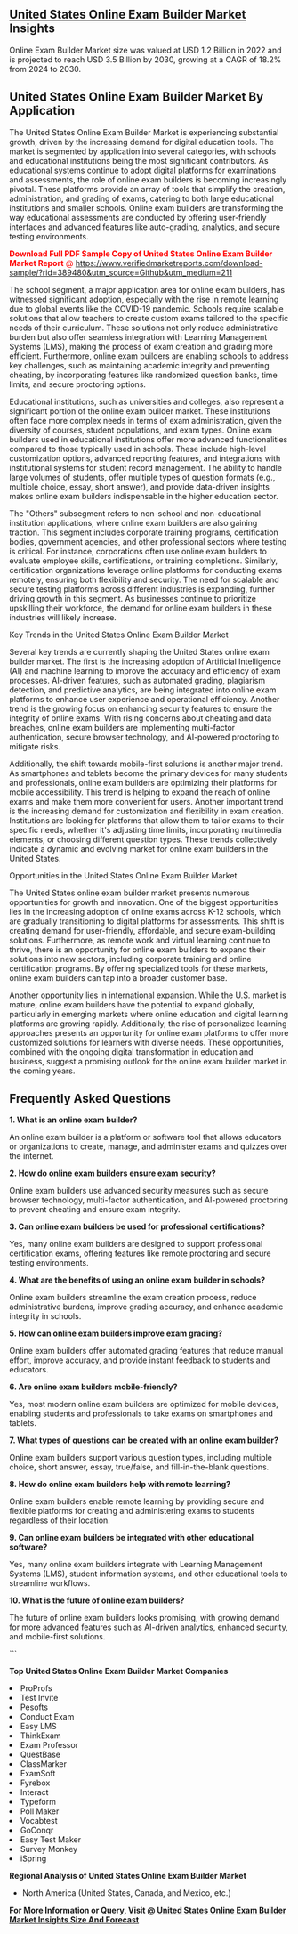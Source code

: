 <h2><a href="https://www.verifiedmarketreports.com/download-sample/?rid=389480&amp;utm_source=Github&amp;utm_medium=211" target="_blank">United States Online Exam Builder Market</a> Insights</h2><p>Online Exam Builder Market size was valued at USD 1.2 Billion in 2022 and is projected to reach USD 3.5 Billion by 2030, growing at a CAGR of 18.2% from 2024 to 2030.</p><p><h2>United States Online Exam Builder Market By Application</h2><p>The United States Online Exam Builder Market is experiencing substantial growth, driven by the increasing demand for digital education tools. The market is segmented by application into several categories, with schools and educational institutions being the most significant contributors. As educational systems continue to adopt digital platforms for examinations and assessments, the role of online exam builders is becoming increasingly pivotal. These platforms provide an array of tools that simplify the creation, administration, and grading of exams, catering to both large educational institutions and smaller schools. Online exam builders are transforming the way educational assessments are conducted by offering user-friendly interfaces and advanced features like auto-grading, analytics, and secure testing environments.</p><p><p><span class=""><span style="color: #ff0000;"><strong>Download Full PDF Sample Copy of United States Online Exam Builder Market Report</strong> @ </span><a href="https://www.verifiedmarketreports.com/download-sample/?rid=389480&amp;utm_source=Github&amp;utm_medium=211" target="_blank">https://www.verifiedmarketreports.com/download-sample/?rid=389480&amp;utm_source=Github&amp;utm_medium=211</a></span></p></p><p>The school segment, a major application area for online exam builders, has witnessed significant adoption, especially with the rise in remote learning due to global events like the COVID-19 pandemic. Schools require scalable solutions that allow teachers to create custom exams tailored to the specific needs of their curriculum. These solutions not only reduce administrative burden but also offer seamless integration with Learning Management Systems (LMS), making the process of exam creation and grading more efficient. Furthermore, online exam builders are enabling schools to address key challenges, such as maintaining academic integrity and preventing cheating, by incorporating features like randomized question banks, time limits, and secure proctoring options.</p><p>Educational institutions, such as universities and colleges, also represent a significant portion of the online exam builder market. These institutions often face more complex needs in terms of exam administration, given the diversity of courses, student populations, and exam types. Online exam builders used in educational institutions offer more advanced functionalities compared to those typically used in schools. These include high-level customization options, advanced reporting features, and integrations with institutional systems for student record management. The ability to handle large volumes of students, offer multiple types of question formats (e.g., multiple choice, essay, short answer), and provide data-driven insights makes online exam builders indispensable in the higher education sector.</p><p>The "Others" subsegment refers to non-school and non-educational institution applications, where online exam builders are also gaining traction. This segment includes corporate training programs, certification bodies, government agencies, and other professional sectors where testing is critical. For instance, corporations often use online exam builders to evaluate employee skills, certifications, or training completions. Similarly, certification organizations leverage online platforms for conducting exams remotely, ensuring both flexibility and security. The need for scalable and secure testing platforms across different industries is expanding, further driving growth in this segment. As businesses continue to prioritize upskilling their workforce, the demand for online exam builders in these industries will likely increase.</p><p>Key Trends in the United States Online Exam Builder Market</p><p>Several key trends are currently shaping the United States online exam builder market. The first is the increasing adoption of Artificial Intelligence (AI) and machine learning to improve the accuracy and efficiency of exam processes. AI-driven features, such as automated grading, plagiarism detection, and predictive analytics, are being integrated into online exam platforms to enhance user experience and operational efficiency. Another trend is the growing focus on enhancing security features to ensure the integrity of online exams. With rising concerns about cheating and data breaches, online exam builders are implementing multi-factor authentication, secure browser technology, and AI-powered proctoring to mitigate risks.</p><p>Additionally, the shift towards mobile-first solutions is another major trend. As smartphones and tablets become the primary devices for many students and professionals, online exam builders are optimizing their platforms for mobile accessibility. This trend is helping to expand the reach of online exams and make them more convenient for users. Another important trend is the increasing demand for customization and flexibility in exam creation. Institutions are looking for platforms that allow them to tailor exams to their specific needs, whether it's adjusting time limits, incorporating multimedia elements, or choosing different question types. These trends collectively indicate a dynamic and evolving market for online exam builders in the United States.</p><p>Opportunities in the United States Online Exam Builder Market</p><p>The United States online exam builder market presents numerous opportunities for growth and innovation. One of the biggest opportunities lies in the increasing adoption of online exams across K-12 schools, which are gradually transitioning to digital platforms for assessments. This shift is creating demand for user-friendly, affordable, and secure exam-building solutions. Furthermore, as remote work and virtual learning continue to thrive, there is an opportunity for online exam builders to expand their solutions into new sectors, including corporate training and online certification programs. By offering specialized tools for these markets, online exam builders can tap into a broader customer base.</p><p>Another opportunity lies in international expansion. While the U.S. market is mature, online exam builders have the potential to expand globally, particularly in emerging markets where online education and digital learning platforms are growing rapidly. Additionally, the rise of personalized learning approaches presents an opportunity for online exam platforms to offer more customized solutions for learners with diverse needs. These opportunities, combined with the ongoing digital transformation in education and business, suggest a promising outlook for the online exam builder market in the coming years.</p><h2>Frequently Asked Questions</h2><p><strong>1. What is an online exam builder?</strong></p><p>An online exam builder is a platform or software tool that allows educators or organizations to create, manage, and administer exams and quizzes over the internet.</p><p><strong>2. How do online exam builders ensure exam security?</strong></p><p>Online exam builders use advanced security measures such as secure browser technology, multi-factor authentication, and AI-powered proctoring to prevent cheating and ensure exam integrity.</p><p><strong>3. Can online exam builders be used for professional certifications?</strong></p><p>Yes, many online exam builders are designed to support professional certification exams, offering features like remote proctoring and secure testing environments.</p><p><strong>4. What are the benefits of using an online exam builder in schools?</strong></p><p>Online exam builders streamline the exam creation process, reduce administrative burdens, improve grading accuracy, and enhance academic integrity in schools.</p><p><strong>5. How can online exam builders improve exam grading?</strong></p><p>Online exam builders offer automated grading features that reduce manual effort, improve accuracy, and provide instant feedback to students and educators.</p><p><strong>6. Are online exam builders mobile-friendly?</strong></p><p>Yes, most modern online exam builders are optimized for mobile devices, enabling students and professionals to take exams on smartphones and tablets.</p><p><strong>7. What types of questions can be created with an online exam builder?</strong></p><p>Online exam builders support various question types, including multiple choice, short answer, essay, true/false, and fill-in-the-blank questions.</p><p><strong>8. How do online exam builders help with remote learning?</strong></p><p>Online exam builders enable remote learning by providing secure and flexible platforms for creating and administering exams to students regardless of their location.</p><p><strong>9. Can online exam builders be integrated with other educational software?</strong></p><p>Yes, many online exam builders integrate with Learning Management Systems (LMS), student information systems, and other educational tools to streamline workflows.</p><p><strong>10. What is the future of online exam builders?</strong></p><p>The future of online exam builders looks promising, with growing demand for more advanced features such as AI-driven analytics, enhanced security, and mobile-first solutions.</p>```</p><p><strong>Top United States Online Exam Builder Market Companies</strong></p><div data-test-id=""><p><li>ProProfs</li><li> Test Invite</li><li> Pesofts</li><li> Conduct Exam</li><li> Easy LMS</li><li> ThinkExam</li><li> Exam Professor</li><li> QuestBase</li><li> ClassMarker</li><li> ExamSoft</li><li> Fyrebox</li><li> Interact</li><li> Typeform</li><li> Poll Maker</li><li> Vocabtest</li><li> GoConqr</li><li> Easy Test Maker</li><li> Survey Monkey</li><li> iSpring</li></p><div><strong>Regional Analysis of&nbsp;United States Online Exam Builder Market</strong></div><ul><li dir="ltr"><p dir="ltr">North America&nbsp;(United States, Canada, and Mexico, etc.)</p></li></ul><p><strong>For More Information or Query, Visit @&nbsp;</strong><strong><a href="https://www.verifiedmarketreports.com/product/online-exam-builder-market/?utm_source=Github&amp;utm_medium=211" target="_blank">United States Online Exam Builder Market Insights Size And Forecast</a></strong></p></div>
